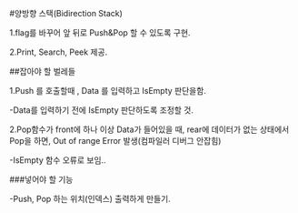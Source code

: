 #양방향 스택(Bidirection Stack)


1.flag를 바꾸어 앞 뒤로 Push&Pop 할 수 있도록 구현.


2.Print, Search, Peek 제공.


##잡아야 할 벌레들


1.Push 를 호출할때 , Data 를 입력하고 IsEmpty 판단을함.


 -Data를 입력하기 전에 IsEmpty 판단하도록 조정할 것.
 
 
2.Pop함수가 front에 하나 이상 Data가 들어있을 때, rear에 데이터가 없는
상태에서 Pop을 하면, Out of range Error 발생(컴파일러 디버그 안잡힘)


-IsEmpty 함수 오류로 보임.. 


###넣어야 할 기능


-Push, Pop 하는 위치(인덱스) 출력하게 만들기.
